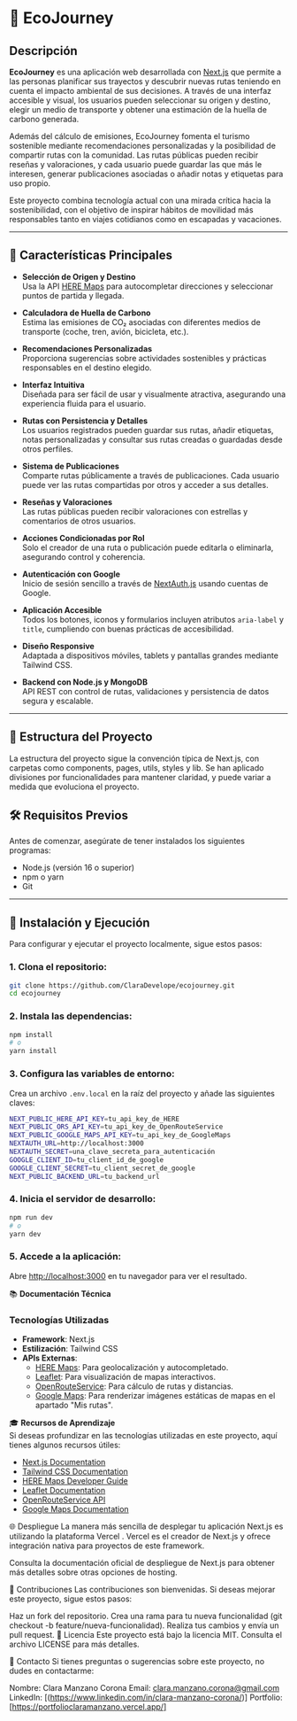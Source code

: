# 🌱 **EcoJourney**

## Descripción

**EcoJourney** es una aplicación web desarrollada con [Next.js](https://nextjs.org) que permite a las personas planificar sus trayectos y descubrir nuevas rutas teniendo en cuenta el impacto ambiental de sus decisiones. A través de una interfaz accesible y visual, los usuarios pueden seleccionar su origen y destino, elegir un medio de transporte y obtener una estimación de la huella de carbono generada.

Además del cálculo de emisiones, EcoJourney fomenta el turismo sostenible mediante recomendaciones personalizadas y la posibilidad de compartir rutas con la comunidad. Las rutas públicas pueden recibir reseñas y valoraciones, y cada usuario puede guardar las que más le interesen, generar publicaciones asociadas o añadir notas y etiquetas para uso propio.

Este proyecto combina tecnología actual con una mirada crítica hacia la sostenibilidad, con el objetivo de inspirar hábitos de movilidad más responsables tanto en viajes cotidianos como en escapadas y vacaciones.

---

## 🚀 Características Principales

- **Selección de Origen y Destino**  
  Usa la API [HERE Maps](https://developer.here.com/) para autocompletar direcciones y seleccionar puntos de partida y llegada.

- **Calculadora de Huella de Carbono**  
  Estima las emisiones de CO₂ asociadas con diferentes medios de transporte (coche, tren, avión, bicicleta, etc.).

- **Recomendaciones Personalizadas**  
  Proporciona sugerencias sobre actividades sostenibles y prácticas responsables en el destino elegido.

- **Interfaz Intuitiva**  
  Diseñada para ser fácil de usar y visualmente atractiva, asegurando una experiencia fluida para el usuario.

- **Rutas con Persistencia y Detalles**  
  Los usuarios registrados pueden guardar sus rutas, añadir etiquetas, notas personalizadas y consultar sus rutas creadas o guardadas desde otros perfiles.

- **Sistema de Publicaciones**  
  Comparte rutas públicamente a través de publicaciones. Cada usuario puede ver las rutas compartidas por otros y acceder a sus detalles.

- **Reseñas y Valoraciones**  
  Las rutas públicas pueden recibir valoraciones con estrellas y comentarios de otros usuarios.

- **Acciones Condicionadas por Rol**  
  Solo el creador de una ruta o publicación puede editarla o eliminarla, asegurando control y coherencia.

- **Autenticación con Google**  
  Inicio de sesión sencillo a través de [NextAuth.js](https://next-auth.js.org/) usando cuentas de Google.

- **Aplicación Accesible**  
  Todos los botones, iconos y formularios incluyen atributos `aria-label` y `title`, cumpliendo con buenas prácticas de accesibilidad.

- **Diseño Responsive**  
  Adaptada a dispositivos móviles, tablets y pantallas grandes mediante Tailwind CSS.

- **Backend con Node.js y MongoDB**  
  API REST con control de rutas, validaciones y persistencia de datos segura y escalable.

---

## 📂 Estructura del Proyecto

La estructura del proyecto sigue la convención típica de Next.js, con carpetas como components, pages, utils, styles y lib.
Se han aplicado divisiones por funcionalidades para mantener claridad, y puede variar a medida que evoluciona el proyecto.

## 🛠 Requisitos Previos

Antes de comenzar, asegúrate de tener instalados los siguientes programas:

- Node.js (versión 16 o superior)
- npm o yarn
- Git

---

## 🚀 Instalación y Ejecución

Para configurar y ejecutar el proyecto localmente, sigue estos pasos:

### 1. Clona el repositorio:

```bash
git clone https://github.com/ClaraDevelope/ecojourney.git
cd ecojourney
```

### 2. Instala las dependencias:

```bash
npm install
# o
yarn install
```

### 3. Configura las variables de entorno:

Crea un archivo `.env.local` en la raíz del proyecto y añade las siguientes claves:

```bash
NEXT_PUBLIC_HERE_API_KEY=tu_api_key_de_HERE
NEXT_PUBLIC_ORS_API_KEY=tu_api_key_de_OpenRouteService
NEXT_PUBLIC_GOOGLE_MAPS_API_KEY=tu_api_key_de_GoogleMaps
NEXTAUTH_URL=http://localhost:3000
NEXTAUTH_SECRET=una_clave_secreta_para_autenticación
GOOGLE_CLIENT_ID=tu_client_id_de_google
GOOGLE_CLIENT_SECRET=tu_client_secret_de_google
NEXT_PUBLIC_BACKEND_URL=tu_backend_url
```

### 4. Inicia el servidor de desarrollo:

```bash
npm run dev
# o
yarn dev
```

### 5. Accede a la aplicación:

Abre [http://localhost:3000](http://localhost:3000) en tu navegador para ver el resultado.

📚 **Documentación Técnica**

### Tecnologías Utilizadas

- **Framework**: Next.js
- **Estilización**: Tailwind CSS
- **APIs Externas**:
  - [HERE Maps](https://www.here.com/docs/): Para geolocalización y autocompletado.
  - [Leaflet](https://leafletjs.com/reference.html): Para visualización de mapas interactivos.
  - [OpenRouteService](https://openrouteservice.org/sign-up/): Para cálculo de rutas y distancias.
  - [Google Maps](https://developers.google.com/maps/documentation): Para renderizar imágenes estáticas de mapas en el apartado "Mis rutas".

🎓 **Recursos de Aprendizaje**  
Si deseas profundizar en las tecnologías utilizadas en este proyecto, aquí tienes algunos recursos útiles:

- [Next.js Documentation](https://nextjs.org/docs)
- [Tailwind CSS Documentation](https://tailwindcss.com/docs)
- [HERE Maps Developer Guide](https://www.here.com/docs/)
- [Leaflet Documentation](https://leafletjs.com/reference.html)
- [OpenRouteService API](https://openrouteservice.org/sign-up/)
- [Google Maps Documentation](https://developers.google.com/maps/documentation)

🌐 Despliegue
La manera más sencilla de desplegar tu aplicación Next.js es utilizando la plataforma Vercel . Vercel es el creador de Next.js y ofrece integración nativa para proyectos de este framework.

Consulta la documentación oficial de despliegue de Next.js para obtener más detalles sobre otras opciones de hosting.

🤝 Contribuciones
Las contribuciones son bienvenidas. Si deseas mejorar este proyecto, sigue estos pasos:

Haz un fork del repositorio.
Crea una rama para tu nueva funcionalidad (git checkout -b feature/nueva-funcionalidad).
Realiza tus cambios y envía un pull request.
📜 Licencia
Este proyecto está bajo la licencia MIT. Consulta el archivo LICENSE para más detalles.

📩 Contacto
Si tienes preguntas o sugerencias sobre este proyecto, no dudes en contactarme:

Nombre: Clara Manzano Corona
Email: clara.manzano.corona@gmail.com
LinkedIn: [(https://www.linkedin.com/in/clara-manzano-corona/)]
Portfolio: [https://portfolioclaramanzano.vercel.app/]

